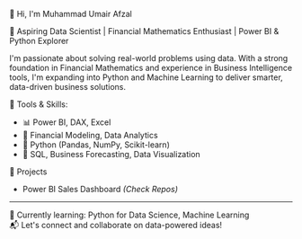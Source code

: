 👋 Hi, I'm Muhammad Umair Afzal

🎯 Aspiring Data Scientist | Financial Mathematics Enthusiast | Power BI & Python Explorer

I'm passionate about solving real-world problems using data. With a strong foundation in Financial Mathematics and experience in Business Intelligence tools, I'm expanding into Python and Machine Learning to deliver smarter, data-driven business solutions.

🔧 Tools & Skills:
- 📊 Power BI, DAX, Excel
- 🧮 Financial Modeling, Data Analytics
- 🐍 Python (Pandas, NumPy, Scikit-learn)
- 💼 SQL, Business Forecasting, Data Visualization

📘 Projects
- Power BI Sales Dashboard *(Check Repos)*

---

🚀 Currently learning: Python for Data Science, Machine Learning  
📬 Let's connect and collaborate on data-powered ideas!
